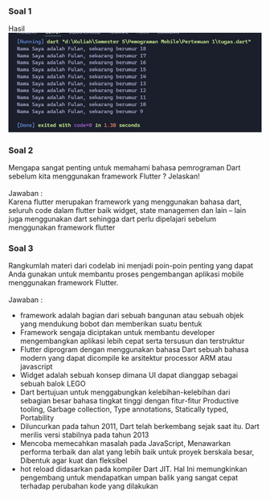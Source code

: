 ### Soal 1 <br>
Hasil <br>
![alt text](image.png)

### Soal 2 <br>
Mengapa sangat penting untuk memahami bahasa pemrograman Dart sebelum kita menggunakan framework Flutter ? Jelaskan!
<br><br>
Jawaban : <br>Karena flutter merupakan framework yang menggunakan bahasa dart, seluruh code dalam flutter baik widget, state managemen dan lain – lain juga menggunakan dart sehingga dart perlu dipelajari sebelum menggunakan framework flutter


### Soal 3 <br>
Rangkumlah materi dari codelab ini menjadi poin-poin penting yang dapat Anda gunakan untuk membantu proses pengembangan aplikasi mobile menggunakan framework Flutter.
<br><br>
Jawaban : <br>
- framework adalah bagian dari sebuah bangunan atau sebuah objek yang mendukung bobot dan memberikan suatu bentuk
- Framework sengaja diciptakan untuk membantu developer mengembangkan aplikasi lebih cepat serta tersusun dan terstruktur
- Flutter diprogram dengan menggunakan bahasa Dart sebuah bahasa modern yang dapat dicompile ke arsitektur processor ARM atau javascript
- Widget adalah sebuah konsep dimana UI dapat dianggap sebagai sebuah balok LEGO
- Dart bertujuan untuk menggabungkan kelebihan-kelebihan dari sebagian besar bahasa tingkat tinggi dengan fitur-fitur Productive tooling, Garbage collection, Type annotations, Statically typed, Portability
- Diluncurkan pada tahun 2011, Dart telah berkembang sejak saat itu. Dart merilis versi stabilnya pada tahun 2013
- Mencoba memecahkan masalah pada JavaScript, Menawarkan performa terbaik dan alat yang lebih baik untuk proyek berskala besar, Dibentuk agar kuat dan fleksibel
- hot reload didasarkan pada kompiler Dart JIT. Hal Ini memungkinkan pengembang untuk mendapatkan umpan balik yang sangat cepat terhadap perubahan kode yang dilakukan
